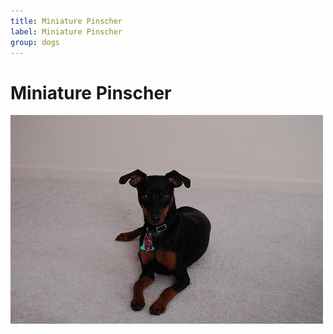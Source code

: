 ```yaml
---
title: Miniature Pinscher
label: Miniature Pinscher
group: dogs
---
```


# Miniature Pinscher

![Miniature Pinscher](/assets/images/miniature_pinscher/image.jpg "Miniature Pinscher")
